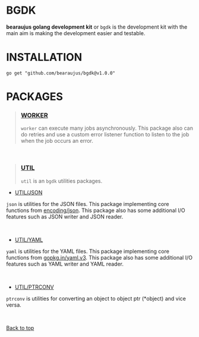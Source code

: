 # BGDK

**bearaujus golang development kit** or `bgdk` is the development kit
with the main aim is making the development easier and testable.

# INSTALLATION


```shell
go get "github.com/bearaujus/bgdk@v1.0.0"
```

# PACKAGES

> ### [WORKER](https://github.com/bearaujus/bgdk/tree/master/worker)
> `worker` can execute many jobs asynchronously.
> This package also can do retries and use a custom error listener function
> to listen to the job when the job occurs an error.

&nbsp;

> ### [UTIL](https://github.com/bearaujus/bgdk/tree/master/util)
> `util` is an `bgdk` utilities packages.

- [UTIL/JSON](https://github.com/bearaujus/bgdk/tree/master/util/json)

`json` is utilities for the JSON files. This package implementing core functions from [encoding/json](https://cs.opensource.google/go/go/+/master:/src/encoding/json/).
This package also has some additional I/O features such as JSON writer and JSON reader.

&nbsp;

- [UTIL/YAML](https://github.com/bearaujus/bgdk/tree/master/util/yaml)

`yaml` is utilities for the YAML files. This package implementing core functions from [gopkg.in/yaml.v3](https://gopkg.in/yaml.v3).
This package also has some additional I/O features such as YAML writer and YAML reader.

&nbsp;

- [UTIL/PTRCONV](https://github.com/bearaujus/bgdk/tree/master/util/ptrconv)

`ptrconv` is utilities for converting an object to object ptr (*object) and vice versa.

&nbsp;

[Back to top](#bgdk) 
